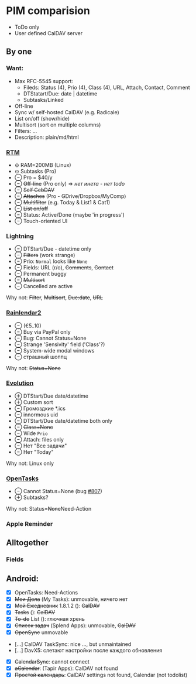 # PIM comparision

- ToDo only
- User defined CalDAV server

## By one

### Want:
- Max RFC-5545 support:
  - Fileds: Status (4), Prio (4), Class (4), URL, Attach, Contact, Comment
  - DTStatart/Due: date | datetime
  - Subtasks/Linked
- Off-line
- Sync w/ self-hosted CalDAV (e.g. Radicale)
- List on/off (show/hide)
- Multisort (sort on multiple columns)
- Filters: ...
- Description: plain/md/html

### [RTM](https://www.rememberthemilk.com)
- &odot; RAM=200MB (Linux)
- &odot; Subtasks (Pro)
- &ominus; Pro = $40/y
- &ominus; ~~Off-line~~ (Pro only) &rArr; *нет инета - нет todo*
- &ominus; ~~Self CebDAV~~
- &ominus; ~~Attaches~~ (Pro - GDrive/Dropbox/MyComp)
- &ominus; ~~Multifilter~~ (e.g. Today & List1 & Cat1)
- &ominus; ~~List on/off~~
- &ominus; Status: Active/Done (maybe 'in progress')
- &ominus; Touch-oriented UI

### Lightning
- &ominus; DTStart/Due - datetime only
- &ominus; ~~Filters~~ (work strange)
- &ominus; Prio: `Normal` looks like `None`
- &ominus; Fields: URL (r/o), ~~Comments~~, ~~Contact~~
- &ominus; Permanent buggy
- &ominus; ~~Multisort~~
- &ominus; Cancelled are active

Why not: ~~Filter~~, ~~Multisort~~, ~~Due:date~~, ~~URL~~

### [Rainlendar2](http://www.rainlendar.net/)
- &ominus; (&euro;5..10)
- &ominus; Buy via PayPal only
- &ominus; Bug: Cannot Status=None
- &ominus; Strange 'Sensivity' field ('Class'?)
- &ominus; System-wide modal windows
- &ominus; страшный шоппц

Why not: ~~Status=None~~

### [Evolution](https://wiki.gnome.org/Apps/Evolution)
- &oplus; DTStart/Due date/datetime
- &oplus; Custom sort
- &ominus; Громоздкие *.ics
- &ominus; innormous uid
- &ominus; DTStart/Due date/datetime both only
- &ominus; ~~Class=None~~
- &ominus; Wide `Prio`
- &ominus; Attach: files only
- &ominus; Нет "Все задачи"
- &ominus; Нет "Today"

Why not: Linux only

### [OpenTasks](https://opentasks.app)
- &ominus; Cannot Status=None (bug [#807](https://github.com/dmfs/opentasks/issues/807))
- &oplus; Subtasks?

Why not: Status=~~None~~Need-Action

### Apple Reminder

## Alltogether

### Fields

## Android:
- [x] OpenTasks: Need-Actions
- [x] ~~Мои Дела~~ (My Tasks): unmovable, ничего нет
- [x] ~~Мой Ежедневник~~ 1.8.1.2 (): ~~CalDAV~~
- [x] ~~Tasks~~ (): ~~CalDAV~~
- [x] ~~To-do~~ List (): глючная хрень
- [x] ~~Список задач~~ (Splend Apps): unmovable, ~~CalDAV~~
- [x] ~~OpenSync~~ unmovable
- […] CalDAV TaskSync: nice &hellip;, but unmaintained
- […] DavX5: слетают настройки после каждого обновления
- [x] ~~CalendarSync~~: cannot connect
- [x] ~~aCalendar~~: (Tapir Apps): CalDAV not found
- [x] ~~Простой календарь~~: CalDAV settings not found, Calendar (not todolist)
